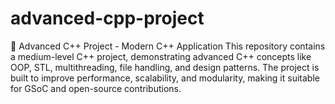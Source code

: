 # advanced-cpp-project
🚀 Advanced C++ Project - Modern C++ Application  This repository contains a medium-level C++ project, demonstrating advanced C++ concepts like OOP, STL, multithreading, file handling, and design patterns. The project is built to improve performance, scalability, and modularity, making it suitable for GSoC and open-source contributions.
